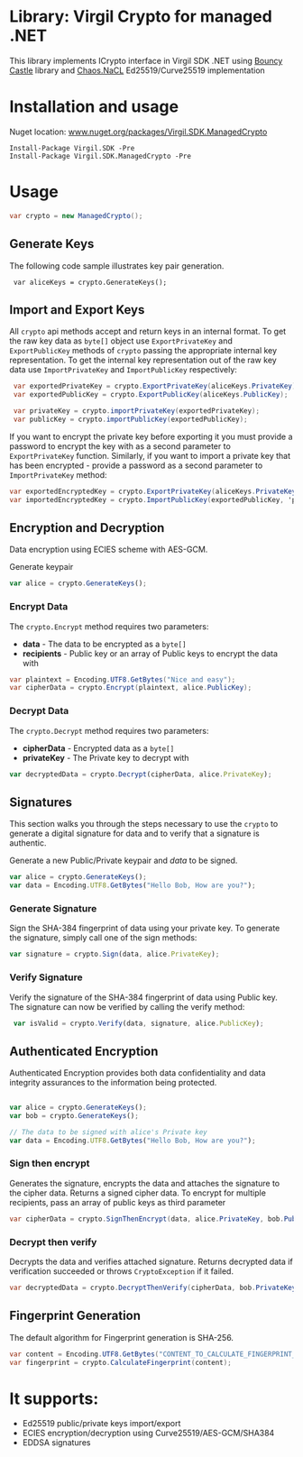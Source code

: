 # Library: Virgil Crypto for managed .NET

This library implements ICrypto interface in Virgil SDK .NET using [Bouncy Castle](https://www.bouncycastle.org/csharp/index.html) library and [Chaos.NaCL](https://github.com/CodesInChaos/Chaos.NaCl) Ed25519/Curve25519 implementation

# Installation and usage 
Nuget location: www.nuget.org/packages/Virgil.SDK.ManagedCrypto
```
Install-Package Virgil.SDK -Pre
Install-Package Virgil.SDK.ManagedCrypto -Pre
```
# Usage

```csharp
var crypto = new ManagedCrypto();
```

## Generate Keys
The following code sample illustrates key pair generation.

```charp
 var aliceKeys = crypto.GenerateKeys();
```

## Import and Export Keys
All `crypto` api methods accept and return keys in an internal format. 
To get the raw key data as `byte[]` object use `ExportPrivateKey` and `ExportPublicKey` methods of `crypto` 
passing the appropriate internal key representation. To get the internal key representation out of the raw key data 
use `ImportPrivateKey` and `ImportPublicKey` respectively:

```csharp
 var exportedPrivateKey = crypto.ExportPrivateKey(aliceKeys.PrivateKey);
 var exportedPublicKey = crypto.ExportPublicKey(aliceKeys.PublicKey);

 var privateKey = crypto.importPrivateKey(exportedPrivateKey);
 var publicKey = crypto.importPublicKey(exportedPublicKey);
```

If you want to encrypt the private key before exporting it you must provide a password to encrypt the key with 
as a second parameter to `ExportPrivateKey` function. Similarly, if you want to import a private key that has been
encrypted - provide a password as a second parameter to `ImportPrivateKey` method:

```csharp
var exportedEncryptedKey = crypto.ExportPrivateKey(aliceKeys.PrivateKey, 'pa$$w0rd');
var importedEncryptedKey = crypto.ImportPublicKey(exportedPublicKey, 'pa$$w0rd');
```

## Encryption and Decryption
Data encryption using ECIES scheme with AES-GCM.

Generate keypair

```javascript
var alice = crypto.GenerateKeys();
```

### Encrypt Data

The `crypto.Encrypt` method requires two parameters:
- **data** - The data to be encrypted as a `byte[]`
- **recipients** - Public key or an array of Public keys to encrypt the data with

```csharp
var plaintext = Encoding.UTF8.GetBytes("Nice and easy");
var cipherData = crypto.Encrypt(plaintext, alice.PublicKey);
```

### Decrypt Data

The `crypto.Decrypt` method requires two parameters:
- **cipherData** - Encrypted data as a `byte[]`
- **privateKey** - The Private key to decrypt with

```javascript
var decryptedData = crypto.Decrypt(cipherData, alice.PrivateKey);
```

## Signatures
This section walks you through the steps necessary to use the `crypto` to generate a digital signature for data and to verify that a signature is authentic. 

Generate a new Public/Private keypair and *data* to be signed.

```javascript
var alice = crypto.GenerateKeys();
var data = Encoding.UTF8.GetBytes("Hello Bob, How are you?");
```

### Generate Signature

Sign the SHA-384 fingerprint of data using your private key. To generate the signature, simply call one of the sign methods:

```javascript
var signature = crypto.Sign(data, alice.PrivateKey);
```

### Verify Signature

Verify the signature of the SHA-384 fingerprint of data using Public key. The signature can now be verified by calling the verify method:

```javascript
 var isValid = crypto.Verify(data, signature, alice.PublicKey);
 ```
 
## Authenticated Encryption
Authenticated Encryption provides both data confidentiality and data integrity assurances to the information being protected.

```javascript
 
var alice = crypto.GenerateKeys();
var bob = crypto.GenerateKeys();

// The data to be signed with alice's Private key
var data = Encoding.UTF8.GetBytes("Hello Bob, How are you?");
```

### Sign then encrypt
Generates the signature, encrypts the data and attaches the signature to the cipher data. Returns a signed cipher data. 
To encrypt for multiple recipients, pass an array of public keys as third parameter

```csharp
var cipherData = crypto.SignThenEncrypt(data, alice.PrivateKey, bob.PublicKey);
```

### Decrypt then verify
Decrypts the data and verifies attached signature. Returns decrypted data if verification succeeded or throws `CryptoException` if it failed. 

```csharp
var decryptedData = crypto.DecryptThenVerify(cipherData, bob.PrivateKey, alice.PublicKey);
```
 
## Fingerprint Generation
The default algorithm for Fingerprint generation is SHA-256.
```csharp
var content = Encoding.UTF8.GetBytes("CONTENT_TO_CALCULATE_FINGERPRINT_OF");
var fingerprint = crypto.CalculateFingerprint(content);
```


# It supports:

* Ed25519 public/private keys import/export
* ECIES encryption/decryption using Curve25519/AES-GCM/SHA384
* EDDSA signatures
